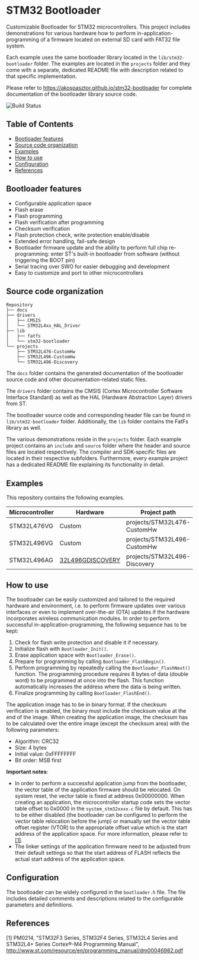 # STM32 Bootloader

Customizable Bootloader for STM32 microcontrollers. This project includes demonstrations for various hardware how to perform in-application-programming of a firmware located on external SD card with FAT32 file system.

Each example uses the same bootloader library located in the `lib/stm32-bootloader` folder. The examples are located in the `projects` folder and they come with a separate, dedicated README file with description related to that specific implementation.

Please refer to <https://akospasztor.github.io/stm32-bootloader> for complete documentation of the bootloader library source code.

![Build Status](https://dev.azure.com/akospasztor/stm32-bootloader/_apis/build/status/akospasztor.stm32-bootloader?branchName=master)

## Table of Contents
- [Bootloader features](#bootloader-features)
- [Source code organization](#source-code-organization)
- [Examples](#examples)
- [How to use](#how-to-use)
- [Configuration](#configuration)
- [References](#references)

## Bootloader features
- Configurable application space
- Flash erase
- Flash programming
- Flash verification after programming
- Checksum verification
- Flash protection check, write protection enable/disable
- Extended error handling, fail-safe design
- Bootloader firmware update and the ability to perform full chip re-programming: enter ST's built-in bootloader from software (without triggering the BOOT pin)
- Serial tracing over SWO for easier debugging and development
- Easy to customize and port to other microcontrollers

## Source code organization
```
Repository
├── docs
├── drivers
│   ├── CMSIS
│   └── STM32L4xx_HAL_Driver
├── lib
│   ├── fatfs
│   └── stm32-bootloader
└── projects
    ├── STM32L476-CustomHw
    ├── STM32L496-CustomHw
    └── STM32L496-Discovery
```
The `docs` folder contains the generated documentation of the bootloader source code and other documentation-related static files.

The `drivers` folder contains the CMSIS (Cortex Microcontroller Software Interface Standard) as well as the HAL (Hardware Abstraction Layer) drivers from ST.

The bootloader source code and corresponding header file can be found in `lib/stm32-bootloader` folder. Additionally, the `lib` folder contains the FatFs library as well.

The various demonstrations reside in the `projects` folder. Each example project contains an `include` and `source` folder where the header and source files are located respectively. The compiler and SDK-specific files are located in their respective subfolders. Furthermore, every example project has a dedicated README file explaining its functionality in detail.

## Examples
This repository contains the following examples.

|Microcontroller |Hardware           |Project path                 |
|----------------|-------------------|-----------------------------|
|STM32L476VG     |Custom             |projects/STM32L476-CustomHw  |
|STM32L496VG     |Custom             |projects/STM32L496-CustomHw  |
|STM32L496AG     |[32L496GDISCOVERY] |projects/STM32L496-Discovery |

[32L496GDISCOVERY]: https://www.st.com/en/evaluation-tools/32l496gdiscovery.html

## How to use
The bootloader can be easily customized and tailored to the required hardware and environment, i.e. to perform firmware updates over various interfaces or even to implement over-the-air (OTA) updates if the hardware incorporates wireless communication modules. In order to perform successful in-application-programming, the following sequence has to be kept:
1. Check for flash write protection and disable it if necessary.
2. Initialize flash with `Bootloader_Init()`.
3. Erase application space with `Bootloader_Erase()`.
4. Prepare for programming by calling `Bootloader_FlashBegin()`.
5. Perform programming by repeatedly calling the `Bootloader_FlashNext()` function. The programming procedure requires 8 bytes of data (double word) to be programmed at once into the flash. This function automatically increases the address where the data is being written.
6. Finalize programming by calling `Bootloader_FlashEnd()`.

The application image has to be in binary format. If the checksum verification is enabled, the binary must include the checksum value at the end of the image. When creating the application image, the checksum has to be calculated over the entire image (except the checksum area) with the following parameters:
- Algorithm: CRC32
- Size: 4 bytes
- Initial value: 0xFFFFFFFF
- Bit order: MSB first

__Important notes__:
- In order to perform a successful application jump from the bootloader, the vector table of the application firmware should be relocated. On system reset, the vector table is fixed at address 0x00000000. When creating an application, the microcontroller startup code sets the vector table offset to 0x0000 in the `system_stm32xxxx.c` file by default. This has to be either disabled (the bootloader can be configured to perform the vector table relocation before the jump) or manually set the vector table offset register (VTOR) to the appropriate offset value which is the start address of the application space. For more information, please refer to [[1]](#references).
- The linker settings of the application firmware need to be adjusted from their default settings so that the start address of FLASH reflects the actual start address of the application space.

## Configuration
The bootloader can be widely configured in the `bootloader.h` file. The file includes detailed comments and descriptions related to the configurable parameters and definitions.

## References
[1] PM0214, "STM32F3 Series, STM32F4 Series, STM32L4 Series and STM32L4+ Series Cortex®-M4 Programming Manual", http://www.st.com/resource/en/programming_manual/dm00046982.pdf
